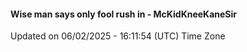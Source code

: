 #### Wise man says only fool rush in - McKidKneeKaneSir
Updated on 06/02/2025 - 16:11:54 (UTC) Time Zone

